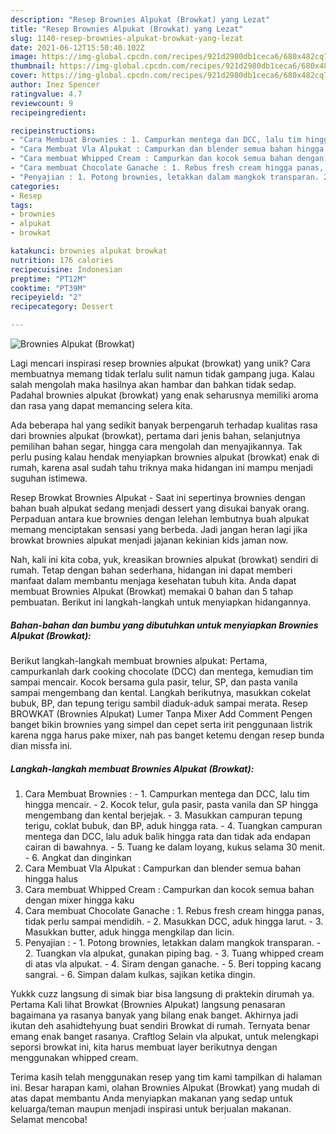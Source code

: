 ```yaml
---
description: "Resep Brownies Alpukat (Browkat) yang Lezat"
title: "Resep Brownies Alpukat (Browkat) yang Lezat"
slug: 1140-resep-brownies-alpukat-browkat-yang-lezat
date: 2021-06-12T15:50:40.102Z
image: https://img-global.cpcdn.com/recipes/921d2980db1ceca6/680x482cq70/brownies-alpukat-browkat-foto-resep-utama.jpg
thumbnail: https://img-global.cpcdn.com/recipes/921d2980db1ceca6/680x482cq70/brownies-alpukat-browkat-foto-resep-utama.jpg
cover: https://img-global.cpcdn.com/recipes/921d2980db1ceca6/680x482cq70/brownies-alpukat-browkat-foto-resep-utama.jpg
author: Inez Spencer
ratingvalue: 4.7
reviewcount: 9
recipeingredient:

recipeinstructions:
- "Cara Membuat Brownies : 1. Campurkan mentega dan DCC, lalu tim hingga mencair. 2. Kocok telur, gula pasir, pasta vanila dan SP hingga mengembang dan kental berjejak. 3. Masukkan campuran tepung terigu, coklat bubuk, dan BP, aduk hingga rata. 4. Tuangkan campuran mentega dan DCC, lalu aduk balik hingga rata dan tidak ada endapan cairan di bawahnya. 5. Tuang ke dalam loyang, kukus selama 30 menit. 6. Angkat dan dinginkan"
- "Cara Membuat Vla Alpukat : Campurkan dan blender semua bahan hingga halus"
- "Cara membuat Whipped Cream : Campurkan dan kocok semua bahan dengan mixer hingga kaku"
- "Cara membuat Chocolate Ganache : 1. Rebus fresh cream hingga panas, tidak perlu sampai mendidih.  2. Masukkan DCC, aduk hingga larut. 3. Masukkan butter, aduk hingga mengkilap dan licin."
- "Penyajian : 1. Potong brownies, letakkan dalam mangkok transparan. 2. Tuangkan vla alpukat, gunakan piping bag. 3. Tuang whipped cream di atas vla alpukat. 4. Siram dengan ganache. 5. Beri topping kacang sangrai. 6. Simpan dalam kulkas, sajikan ketika dingin."
categories:
- Resep
tags:
- brownies
- alpukat
- browkat

katakunci: brownies alpukat browkat 
nutrition: 176 calories
recipecuisine: Indonesian
preptime: "PT12M"
cooktime: "PT39M"
recipeyield: "2"
recipecategory: Dessert

---
```



![Brownies Alpukat (Browkat)](https://img-global.cpcdn.com/recipes/921d2980db1ceca6/680x482cq70/brownies-alpukat-browkat-foto-resep-utama.jpg)

Lagi mencari inspirasi resep brownies alpukat (browkat) yang unik? Cara membuatnya memang tidak terlalu sulit namun tidak gampang juga. Kalau salah mengolah maka hasilnya akan hambar dan bahkan tidak sedap. Padahal brownies alpukat (browkat) yang enak seharusnya memiliki aroma dan rasa yang dapat memancing selera kita.

Ada beberapa hal yang sedikit banyak berpengaruh terhadap kualitas rasa dari brownies alpukat (browkat), pertama dari jenis bahan, selanjutnya pemilihan bahan segar, hingga cara mengolah dan menyajikannya. Tak perlu pusing kalau hendak menyiapkan brownies alpukat (browkat) enak di rumah, karena asal sudah tahu triknya maka hidangan ini mampu menjadi suguhan istimewa.

Resep Browkat Brownies Alpukat - Saat ini sepertinya brownies dengan bahan buah alpukat sedang menjadi dessert yang disukai banyak orang. Perpaduan antara kue brownies dengan lelehan lembutnya buah alpukat memang menciptakan sensasi yang berbeda. Jadi jangan heran lagi jika browkat brownies alpukat menjadi jajanan kekinian kids jaman now.


Nah, kali ini kita coba, yuk, kreasikan brownies alpukat (browkat) sendiri di rumah. Tetap dengan bahan sederhana, hidangan ini dapat memberi manfaat dalam membantu menjaga kesehatan tubuh kita. Anda dapat membuat Brownies Alpukat (Browkat) memakai 0 bahan dan 5 tahap pembuatan. Berikut ini langkah-langkah untuk menyiapkan hidangannya.

<!--inarticleads1-->

##### Bahan-bahan dan bumbu yang dibutuhkan untuk menyiapkan Brownies Alpukat (Browkat):



Berikut langkah-langkah membuat brownies alpukat: Pertama, campurkanlah dark cooking chocolate (DCC) dan mentega, kemudian tim sampai mencair. Kocok bersama gula pasir, telur, SP, dan pasta vanila sampai mengembang dan kental. Langkah berikutnya, masukkan cokelat bubuk, BP, dan tepung terigu sambil diaduk-aduk sampai merata. Resep BROWKAT (Brownies Alpukat) Lumer Tanpa Mixer Add Comment Pengen banget bikin brownies yang simpel dan cepet serta irit penggunaan listrik karena ngga harus pake mixer, nah pas banget ketemu dengan resep bunda dian missfa ini. 

<!--inarticleads2-->

##### Langkah-langkah membuat Brownies Alpukat (Browkat):

1. Cara Membuat Brownies : - 1. Campurkan mentega dan DCC, lalu tim hingga mencair. - 2. Kocok telur, gula pasir, pasta vanila dan SP hingga mengembang dan kental berjejak. - 3. Masukkan campuran tepung terigu, coklat bubuk, dan BP, aduk hingga rata. - 4. Tuangkan campuran mentega dan DCC, lalu aduk balik hingga rata dan tidak ada endapan cairan di bawahnya. - 5. Tuang ke dalam loyang, kukus selama 30 menit. - 6. Angkat dan dinginkan
1. Cara Membuat Vla Alpukat : Campurkan dan blender semua bahan hingga halus
1. Cara membuat Whipped Cream : Campurkan dan kocok semua bahan dengan mixer hingga kaku
1. Cara membuat Chocolate Ganache : 1. Rebus fresh cream hingga panas, tidak perlu sampai mendidih.  - 2. Masukkan DCC, aduk hingga larut. - 3. Masukkan butter, aduk hingga mengkilap dan licin.
1. Penyajian : - 1. Potong brownies, letakkan dalam mangkok transparan. - 2. Tuangkan vla alpukat, gunakan piping bag. - 3. Tuang whipped cream di atas vla alpukat. - 4. Siram dengan ganache. - 5. Beri topping kacang sangrai. - 6. Simpan dalam kulkas, sajikan ketika dingin.


Yukkk cuzz langsung di simak biar bisa langsung di praktekin dirumah ya. Pertama Kali lihat Browkat (Brownies Alpukat) langsung penasaran bagaimana ya rasanya banyak yang bilang enak banget. Akhirnya jadi ikutan deh asahidtehyung buat sendiri Browkat di rumah. Ternyata benar emang enak banget rasanya. Craftlog Selain vla alpukat, untuk melengkapi seporsi browkat ini, kita harus membuat layer berikutnya dengan menggunakan whipped cream. 

Terima kasih telah menggunakan resep yang tim kami tampilkan di halaman ini. Besar harapan kami, olahan Brownies Alpukat (Browkat) yang mudah di atas dapat membantu Anda menyiapkan makanan yang sedap untuk keluarga/teman maupun menjadi inspirasi untuk berjualan makanan. Selamat mencoba!
